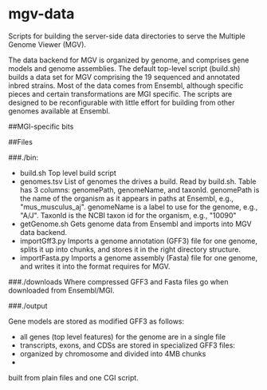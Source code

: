 
# mgv-data

Scripts for building the server-side data directories to serve the Multiple Genome Viewer (MGV).

The data backend for MGV is organized by genome, and comprises gene models and genome assemblies.
The default top-level script (build.sh) builds a data set for MGV comprising the 19 sequenced and 
annotated inbred strains.
Most of the data comes from Ensembl, although specific pieces and certain transformations are MGI specific.
The scripts are designed to be reconfigurable with little effort for building
from other genomes available at Ensembl.

##MGI-specific bits

##Files

###./bin:
* build.sh Top level build script
* genomes.tsv List of genomes the drives a build. Read by build.sh. Table has 3 columns: genomePath, genomeName,
and taxonId. genomePath is the name of the organism as it appears in paths at Ensembl, e.g., "mus_musculus_aj".
genomeName is a label to use for the genome, e.g., "A/J". TaxonId is the NCBI taxon id for the organism, e.g., "10090"
* getGenome.sh Gets genome data from Ensembl and imports into MGV data backend.
* importGff3.py Imports a genome annotation (GFF3) file for one genome, splits it up into chunks, and stores it 
in the right directory structure.
* importFasta.py Imports a genome assembly (Fasta) file for one genome, and writes it into the format requires for MGV.

###./downloads
Where compressed GFF3 and Fasta files go when downloaded from Ensembl/MGI.

###./output

Gene models are stored as modified GFF3 as follows:
* all genes (top level features) for the genome are in a single file
* transcripts, exons, and CDSs are stored in specialized GFF3 files:
 * organized by chromosome and divided into 4MB chunks
 * 

built from plain files and one CGI script.

